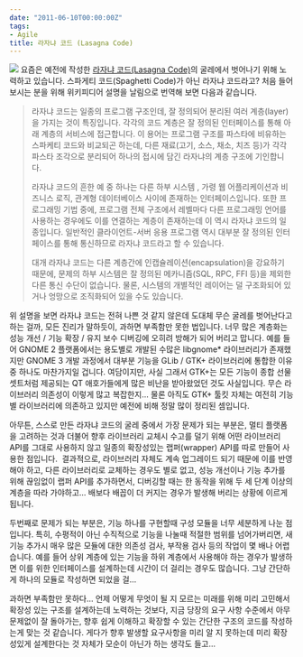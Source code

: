 ```yaml
---
date: "2011-06-10T00:00:00Z"
tags:
- Agile
title: 라자냐 코드 (Lasagna Code)
---
```


![](/figures/400px-lasagna_nih.jpg)
 요즘은 예전에 작성한 [라자냐 코드(Lasagna Code)](http://en.wikipedia.org/wiki/Spaghetti_code#Lasagna_code)의 굴레에서 벗어나기 위해 노력하고 있습니다. 스파게티 코드(Spaghetti Code)가 아닌 라자냐 코드라고? 처음 들어보시는 분을 위해 위키피디어 설명을 날림으로 번역해 보면 다음과 같습니다.

> 라자냐 코드는 일종의 프로그램 구조인데, 잘 정의되어 분리된 여러 계층(layer)을 가지는 것이 특징입니다. 각각의 코드 계층은 잘 정의된 인터페이스를 통해 아래 계층의 서비스에 접근합니다. 이 용어는 프로그램 구조를 파스타에 비유하는 스파케티 코드와 비교되곤 하는데, 다른 재료(고기, 소스, 채소, 치즈 등)가 각각 파스타 조각으로 분리되어 하나의 접시에 담긴 라자냐의 계층 구조에 기인합니다.
>
> 라자냐 코드의 흔한 예 중 하나는 다른 하부 시스템 , 가령 웹 어플리케이션과 비즈니스 로직, 관계형 데이터베이스 사이에 존재하는 인터페이스입니다. 또한 프로그래밍 기법 중에, 프로그램 전체 구조에서 레벨마다 다른 프로그래밍 언어를 사용하는 경우에도 이를 연결하는 계층이 존재하는데 이 역시 라자냐 코드의 일종입니다. 일반적인 클라이언트-서버 응용 프로그램 역시 대부분 잘 정의된 인터페이스를 통해 통신하므로 라자냐 코드라고 할 수 있습니다.
>
> 대개 라자냐 코드는 다른 계층간에 인캡슐레이션(encapsulation)을 강요하기 때문에, 문제의 하부 시스템은 잘 정의된 메카니즘(SQL, RPC, FFI 등)을 제외한 다른 통신 수단이 없습니다. 물론, 시스템의 개별적인 레이어는 덜 구조화되어 있거나 엉망으로 조직화되어 있을 수도 있습니다.

위 설명을 보면 라자냐 코드는 전혀 나쁜 것 같지 않은데 도대체 무슨 굴레를 벗어난다고 하는 걸까, 모든 진리가 말하듯이, 과하면 부족함만 못한 법입니다. 너무 많은 계층화는 성능 개선 / 기능 확장 / 유지 보수 디버깅에 오히려 방해가 되어 버리고 맙니다. 예를 들어 GNOME 2 플랫폼에서는 용도별로 개발된 수많은 libgnome\* 라이브러리가 존재했지만 GNOME 3 개발 과정에서 대부분 기능을 GLib / GTK+ 라이브러리에 통합한 이유 중 하나도 마찬가지일 겁니다. 여담이지만, 사실 그래서 GTK+는 모든 기능이 종합 선물 셋트처럼 제공되는 QT 애호가들에게 많은 비난을 받아왔었던 것도 사실입니다. 무슨 라이브러리 의존성이 이렇게 많고 복잡한지... 물론 아직도 GTK+ 툴킷 자체는 여전히 기능별 라이브러리에 의존하고 있지만 예전에 비해 정말 많이 정리된 셈입니다.

아무튼, 스스로 만든 라자냐 코드의 굴레 중에서 가장 문제가 되는 부분은, 멀티 플랫폼을 고려하는 것과 더불어 향후 라이브러리 교체시 수고를 덜기 위해 어떤 라이브러리 API를 그대로 사용하지 않고 일종의 확장성있는 랩퍼(wrapper) API를 따로 만들어 사용한 점입니다.  결과적으로, 라이브러리 자체도 계속 업그레이드 되기 때문에 이를 반영해야 하고, 다른 라이브러리로 교체하는 경우도 별로 없고, 성능 개선이나 기능 추가를 위해 끊임없이 랩퍼 API를 추가하면서, 디버깅할 때는 한 동작을 위해 두 세 단계 이상의 계층을 따라 가야하고... 배보다 배꼽이 더 커지는 경우가 발생해 버리는 상황에 이르게 됩니다.

두번째로 문제가 되는 부분은, 기능 하나를 구현할때 구성 모듈을 너무 세분하게 나눈 점입니다. 특히, 수평적이 아닌 수직적으로 기능을 나눌때 적절한 범위를 넘어가버리면, 새 기능 추가시 매우 많은 모듈에 대한 의존성 검사, 부작용 검사 등의 작업이 몇 배나 어렵습니다. 예를 들어 상위 계층에 있는 기능을 하위 계층에서 사용해야 하는 경우가 발생하면 이를 위한 인터페이스를 설계하는데 시간이 더 걸리는 경우도 많습니다. 그냥 간단하게 하나의 모듈로 작성하면 되었을 걸...

과하면 부족함만 못하다... 언제 어떻게 무엇이 될 지 모르는 미래를 위해 미리 고민해서 확장성 있는 구조를 설계하는데 노력하는 것보다, 지금 당장의 요구 사항 수준에서 아무 문제없이 잘 돌아가는, 향후 쉽게 이해하고 확장할 수 있는 간단한 구조의 코드를 작성하는게 맞는 것 같습니다. 게다가 향후 발생할 요구사항을 미리 알 지 못하는데 미리 확장성있게 설계한다는 것 자체가 모순이 아닌가 하는 생각도 들고...
